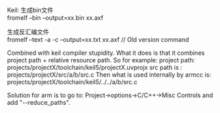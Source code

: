 Keil:
生成bin文件<br>
fromelf –bin –output=xx.bin xx.axf<br>

生成反汇编文件<br>
fromelf –text -a -c –output=xx.txt xx.axf // Old version command<br>

Combined with keil compiler stupidity. What it does is that it combines project path + relative resource path.
So for example:
project path: projects/projectX/toolchain/keil5/projectX.uvprojx
src path is : projects/projectX/src/a/b/src.c
Then what is used internally by armcc is:
projects/projectX/toolchain/keil5/../../a/b/src.c

Solution for arm is to go to: Project->options->C/C++->Misc Controls and add "--reduce_paths".
